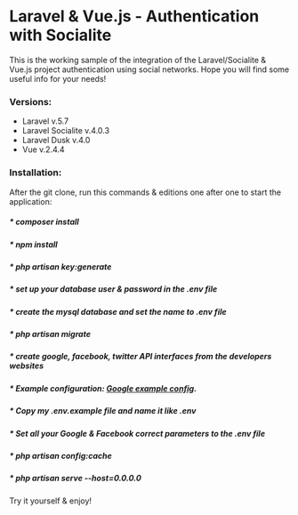 # Laravel & Vue.js - Authentication with Socialite #

This is the working sample of the integration of the Laravel/Socialite & Vue.js project authentication using social networks.
Hope you will find some useful info for your needs!

### Versions: ###
* Laravel v.5.7
* Laravel Socialite v.4.0.3
* Laravel Dusk v.4.0
* Vue v.2.4.4

### Installation: ###

After the git clone, run this commands & editions one after one to start the application:
##### * composer install
##### * npm install
##### * php artisan key:generate
##### * set up your database user & password in the .env file
##### * create the mysql database and set the name to .env file
##### * php artisan migrate
##### * create google, facebook, twitter API interfaces from the developers websites
##### * Example configuration: [Google example config](https://socialiteproviders.netlify.com/providers/google.html).
##### * Copy my .env.example file and name it like .env 
##### * Set all your Google & Facebook correct parameters to the .env file
##### * php artisan config:cache
##### * php artisan serve --host=0.0.0.0

Try it yourself & enjoy!

